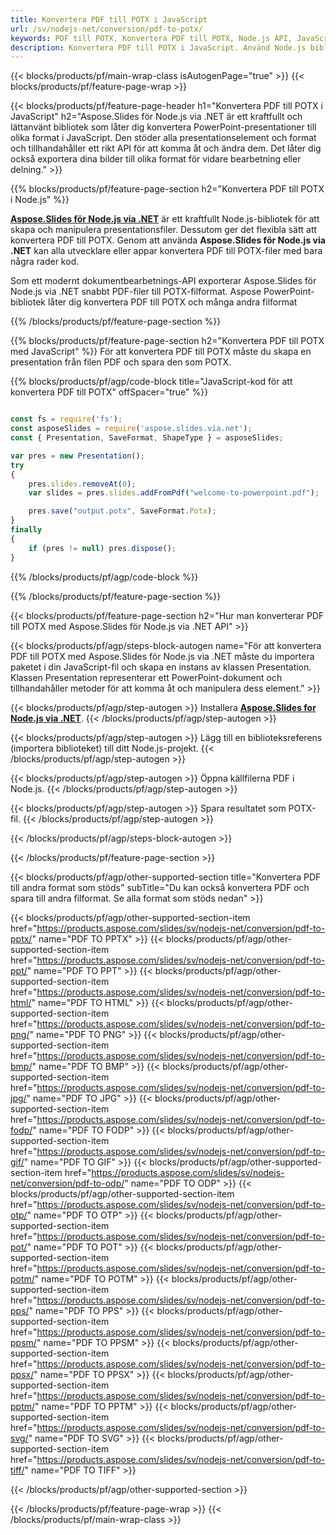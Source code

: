 ```yaml
---
title: Konvertera PDF till POTX i JavaScript
url: /sv/nodejs-net/conversion/pdf-to-potx/
keywords: PDF till POTX, Konvertera PDF till POTX, Node.js API, JavaScript Library, PDF, POTX
description: Konvertera PDF till POTX i JavaScript. Använd Node.js biblioteks-API för att konvertera PDF-filer till POTX
---
```


{{< blocks/products/pf/main-wrap-class isAutogenPage="true" >}}
{{< blocks/products/pf/feature-page-wrap >}}

{{< blocks/products/pf/feature-page-header h1="Konvertera PDF till POTX i JavaScript" h2="Aspose.Slides för Node.js via .NET är ett kraftfullt och lättanvänt bibliotek som låter dig konvertera PowerPoint-presentationer till olika format i JavaScript. Den stöder alla presentationselement och format och tillhandahåller ett rikt API för att komma åt och ändra dem. Det låter dig också exportera dina bilder till olika format för vidare bearbetning eller delning." >}}

{{% blocks/products/pf/feature-page-section h2="Konvertera PDF till POTX i Node.js" %}}

[**Aspose.Slides för Node.js via .NET**](https://products.aspose.com/slides/sv/nodejs-net/) är ett kraftfullt Node.js-bibliotek för att skapa och manipulera presentationsfiler. Dessutom ger det flexibla sätt att konvertera PDF till POTX. Genom att använda **Aspose.Slides för Node.js via .NET** kan alla utvecklare eller appar konvertera PDF till POTX-filer med bara några rader kod.

Som ett modernt dokumentbearbetnings-API exporterar Aspose.Slides för Node.js via .NET snabbt PDF-filer till POTX-filformat. Aspose PowerPoint-bibliotek låter dig konvertera PDF till POTX och många andra filformat

{{% /blocks/products/pf/feature-page-section %}}

{{% blocks/products/pf/feature-page-section  h2="Konvertera PDF till POTX med JavaScript" %}}
För att konvertera PDF till POTX måste du skapa en presentation från filen PDF och spara den som POTX.

{{% blocks/products/pf/agp/code-block title="JavaScript-kod för att konvertera PDF till POTX" offSpacer="true" %}}

```javascript

const fs = require('fs');
const asposeSlides = require('aspose.slides.via.net');
const { Presentation, SaveFormat, ShapeType } = asposeSlides;

var pres = new Presentation();
try
{
    pres.slides.removeAt(0);
    var slides = pres.slides.addFromPdf("welcome-to-powerpoint.pdf");

    pres.save("output.potx", SaveFormat.Potx);
}
finally
{
    if (pres != null) pres.dispose();
} 

```


{{% /blocks/products/pf/agp/code-block %}}

{{% /blocks/products/pf/feature-page-section %}}

{{< blocks/products/pf/feature-page-section  h2="Hur man konverterar PDF till POTX med Aspose.Slides för Node.js via .NET API" >}}

{{< blocks/products/pf/agp/steps-block-autogen name="För att konvertera PDF till POTX med Aspose.Slides för Node.js via .NET måste du importera paketet i din JavaScript-fil och skapa en instans av klassen Presentation. Klassen Presentation representerar ett PowerPoint-dokument och tillhandahåller metoder för att komma åt och manipulera dess element." >}}

{{< blocks/products/pf/agp/step-autogen >}}
Installera [**Aspose.Slides for Node.js via .NET**](https://products.aspose.com/slides/sv/nodejs-net/).
{{< /blocks/products/pf/agp/step-autogen >}}

{{< blocks/products/pf/agp/step-autogen >}}
Lägg till en biblioteksreferens (importera biblioteket) till ditt Node.js-projekt.
{{< /blocks/products/pf/agp/step-autogen >}}

{{< blocks/products/pf/agp/step-autogen >}}
Öppna källfilerna PDF i Node.js.
{{< /blocks/products/pf/agp/step-autogen >}}

{{< blocks/products/pf/agp/step-autogen >}}
Spara resultatet som POTX-fil.
{{< /blocks/products/pf/agp/step-autogen >}}

{{< /blocks/products/pf/agp/steps-block-autogen >}}

{{< /blocks/products/pf/feature-page-section >}}

{{< blocks/products/pf/agp/other-supported-section title="Konvertera PDF till andra format som stöds" subTitle="Du kan också konvertera PDF och spara till andra filformat. Se alla format som stöds nedan" >}}

{{< blocks/products/pf/agp/other-supported-section-item href="https://products.aspose.com/slides/sv/nodejs-net/conversion/pdf-to-pptx/" name="PDF TO PPTX" >}}
{{< blocks/products/pf/agp/other-supported-section-item href="https://products.aspose.com/slides/sv/nodejs-net/conversion/pdf-to-ppt/" name="PDF TO PPT" >}}
{{< blocks/products/pf/agp/other-supported-section-item href="https://products.aspose.com/slides/sv/nodejs-net/conversion/pdf-to-html/" name="PDF TO HTML" >}}
{{< blocks/products/pf/agp/other-supported-section-item href="https://products.aspose.com/slides/sv/nodejs-net/conversion/pdf-to-png/" name="PDF TO PNG" >}}
{{< blocks/products/pf/agp/other-supported-section-item href="https://products.aspose.com/slides/sv/nodejs-net/conversion/pdf-to-bmp/" name="PDF TO BMP" >}}
{{< blocks/products/pf/agp/other-supported-section-item href="https://products.aspose.com/slides/sv/nodejs-net/conversion/pdf-to-jpg/" name="PDF TO JPG" >}}
{{< blocks/products/pf/agp/other-supported-section-item href="https://products.aspose.com/slides/sv/nodejs-net/conversion/pdf-to-fodp/" name="PDF TO FODP" >}}
{{< blocks/products/pf/agp/other-supported-section-item href="https://products.aspose.com/slides/sv/nodejs-net/conversion/pdf-to-gif/" name="PDF TO GIF" >}}
{{< blocks/products/pf/agp/other-supported-section-item href="https://products.aspose.com/slides/sv/nodejs-net/conversion/pdf-to-odp/" name="PDF TO ODP" >}}
{{< blocks/products/pf/agp/other-supported-section-item href="https://products.aspose.com/slides/sv/nodejs-net/conversion/pdf-to-otp/" name="PDF TO OTP" >}}
{{< blocks/products/pf/agp/other-supported-section-item href="https://products.aspose.com/slides/sv/nodejs-net/conversion/pdf-to-pot/" name="PDF TO POT" >}}
{{< blocks/products/pf/agp/other-supported-section-item href="https://products.aspose.com/slides/sv/nodejs-net/conversion/pdf-to-potm/" name="PDF TO POTM" >}}
{{< blocks/products/pf/agp/other-supported-section-item href="https://products.aspose.com/slides/sv/nodejs-net/conversion/pdf-to-pps/" name="PDF TO PPS" >}}
{{< blocks/products/pf/agp/other-supported-section-item href="https://products.aspose.com/slides/sv/nodejs-net/conversion/pdf-to-ppsm/" name="PDF TO PPSM" >}}
{{< blocks/products/pf/agp/other-supported-section-item href="https://products.aspose.com/slides/sv/nodejs-net/conversion/pdf-to-ppsx/" name="PDF TO PPSX" >}}
{{< blocks/products/pf/agp/other-supported-section-item href="https://products.aspose.com/slides/sv/nodejs-net/conversion/pdf-to-pptm/" name="PDF TO PPTM" >}}
{{< blocks/products/pf/agp/other-supported-section-item href="https://products.aspose.com/slides/sv/nodejs-net/conversion/pdf-to-svg/" name="PDF TO SVG" >}}
{{< blocks/products/pf/agp/other-supported-section-item href="https://products.aspose.com/slides/sv/nodejs-net/conversion/pdf-to-tiff/" name="PDF TO TIFF" >}}


{{< /blocks/products/pf/agp/other-supported-section >}}

{{< /blocks/products/pf/feature-page-wrap >}}
{{< /blocks/products/pf/main-wrap-class >}}